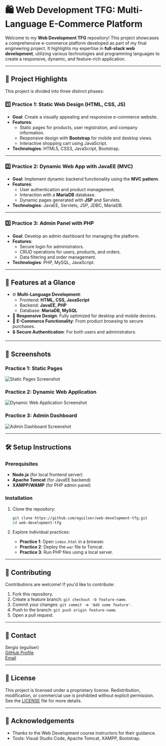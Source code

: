 # 🛍️ **Web Development TFG: Multi-Language E-Commerce Platform**

Welcome to my **Web Development TFG** repository! This project showcases a comprehensive e-commerce platform developed as part of my final engineering project. It highlights my expertise in **full-stack web development**, utilizing various technologies and programming languages to create a responsive, dynamic, and feature-rich application.

---

## 🌟 **Project Highlights**

This project is divided into three distinct phases:

### **1️⃣ Practice 1: Static Web Design (HTML, CSS, JS)**
- **Goal**: Create a visually appealing and responsive e-commerce website.
- **Features**:
  - Static pages for products, user registration, and company information.
  - Responsive design with **Bootstrap** for mobile and desktop views.
  - Interactive shopping cart using JavaScript.
- **Technologies**: HTML5, CSS3, JavaScript, Bootstrap.

---

### **2️⃣ Practice 2: Dynamic Web App with JavaEE (MVC)**
- **Goal**: Implement dynamic backend functionality using the **MVC pattern**.
- **Features**:
  - User authentication and product management.
  - Interaction with a **MariaDB** database.
  - Dynamic pages generated with **JSP** and Servlets.
- **Technologies**: JavaEE, Servlets, JSP, JDBC, MariaDB.

---

### **3️⃣ Practice 3: Admin Panel with PHP**
- **Goal**: Develop an admin dashboard for managing the platform.
- **Features**:
  - Secure login for administrators.
  - CRUD operations for users, products, and orders.
  - Data filtering and order management.
- **Technologies**: PHP, MySQL, JavaScript.

---

## 🚀 **Features at a Glance**

- 🌐 **Multi-Language Development**:
  - Frontend: **HTML, CSS, JavaScript**
  - Backend: **JavaEE, PHP**
  - Database: **MariaDB, MySQL**
- 📱 **Responsive Design**: Fully optimized for desktop and mobile devices.
- 🛒 **E-Commerce Functionality**: From product browsing to secure purchases.
- 🔒 **Secure Authentication**: For both users and administrators.

---

## 📸 **Screenshots**

### **Practice 1: Static Pages**
![Static Pages Screenshot](https://via.placeholder.com/800x400)

### **Practice 2: Dynamic Web Application**
![Dynamic Web Application Screenshot](https://via.placeholder.com/800x400)

### **Practice 3: Admin Dashboard**
![Admin Dashboard Screenshot](https://via.placeholder.com/800x400)

---

## 🛠️ **Setup Instructions**

### Prerequisites
- **Node.js** (for local frontend server)
- **Apache Tomcat** (for JavaEE backend)
- **XAMPP/WAMP** (for PHP admin panel)

### Installation
1. Clone the repository:
   ```bash
   git clone https://github.com/eguilser/web-development-tfg.git
   cd web-development-tfg
   ```

2. Explore individual practices:
   - **Practice 1**: Open `index.html` in a browser.
   - **Practice 2**: Deploy the `war` file to Tomcat.
   - **Practice 3**: Run PHP files using a local server.

---

## 🤝 **Contributing**

Contributions are welcome! If you'd like to contribute:
1. Fork this repository.
2. Create a feature branch: `git checkout -b feature-name`.
3. Commit your changes: `git commit -m 'Add some feature'`.
4. Push to the branch: `git push origin feature-name`.
5. Open a pull request.

---

## 📩 **Contact**
Sergio (eguilser)  
[GitHub Profile](https://github.com/eguilser)  
[Email](mailto:sergio.dev@gmail.com)

---

## 📜 **License**

This project is licensed under a proprietary license. Redistribution, modification, or commercial use is prohibited without explicit permission. See the [LICENSE](./LICENSE) file for more details.

---

## 🌟 **Acknowledgements**

- Thanks to the Web Development course instructors for their guidance.
- Tools: Visual Studio Code, Apache Tomcat, XAMPP, Bootstrap.

